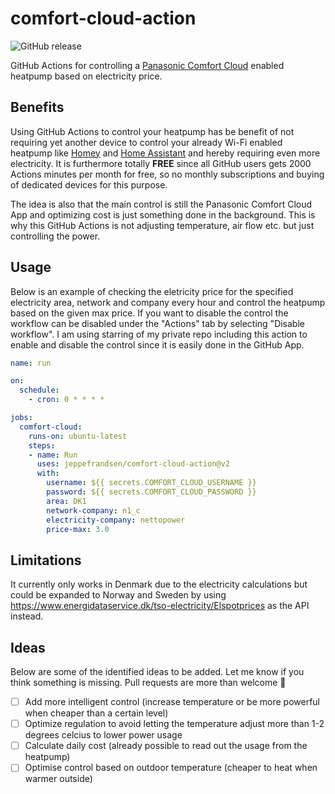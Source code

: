 # comfort-cloud-action

![GitHub release](https://img.shields.io/github/v/release/jeppefrandsen/comfort-cloud-action)

GitHub Actions for controlling a [Panasonic Comfort Cloud](https://www.aircon.panasonic.eu) enabled heatpump based on electricity price.

## Benefits

Using GitHub Actions to control your heatpump has be benefit of not requiring yet another device to control your already Wi-Fi enabled heatpump like [Homey](https://homey.app) and [Home Assistant](https://www.home-assistant.io) and hereby requiring even more electricity. It is furthermore totally **FREE** since all GitHub users gets 2000 Actions minutes per month for free, so no monthly subscriptions and buying of dedicated devices for this purpose.

The idea is also that the main control is still the Panasonic Comfort Cloud App and optimizing cost is just something done in the background. This is why this GitHub Actions is not adjusting temperature, air flow etc. but just controlling the power.

## Usage

Below is an example of checking the eletricity price for the specified electricity area, network and company every hour and control the heatpump based on the given max price. If you want to disable the control the workflow can be disabled under the "Actions" tab by selecting "Disable workflow". I am using starring of my private repo including this action to enable and disable the control since it is easily done in the GitHub App.


```yml
name: run

on:
  schedule:
    - cron: 0 * * * *

jobs:
  comfort-cloud:
    runs-on: ubuntu-latest
    steps:  
    - name: Run
      uses: jeppefrandsen/comfort-cloud-action@v2
      with:
        username: ${{ secrets.COMFORT_CLOUD_USERNAME }}
        password: ${{ secrets.COMFORT_CLOUD_PASSWORD }}
        area: DK1
        network-company: n1_c
        electricity-company: nettopower
        price-max: 3.0
```

## Limitations

It currently only works in Denmark due to the electricity calculations but could be expanded to Norway and Sweden by using https://www.energidataservice.dk/tso-electricity/Elspotprices as the API instead.

## Ideas

Below are some of the identified ideas to be added. Let me know if you think something is missing. Pull requests are more than welcome :pray:

- [ ] Add more intelligent control (increase temperature or be more powerful when cheaper than a certain level)
- [ ] Optimize regulation to avoid letting the temperature adjust more than 1-2 degrees celcius to lower power usage
- [ ] Calculate daily cost (already possible to read out the usage from the heatpump)
- [ ] Optimise control based on outdoor temperature (cheaper to heat when warmer outside)
